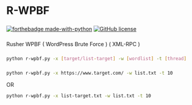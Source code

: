 # R-WPBF
###
[![forthebadge made-with-python](http://ForTheBadge.com/images/badges/made-with-python.svg)](https://www.python.org/) [![GitHub license](https://img.shields.io/github/license/Naereen/StrapDown.js.svg)](https://github.com/Naereen/StrapDown.js/blob/master/LICENSE)
###
Rusher WPBF ( WordPress Brute Force ) ( XML-RPC )
###
```bash
python r-wpbf.py -x [target/list-target] -w [wordlist] -t [thread]
```
###
```bash
python r-wpbf.py -x https://www.target.com/ -w list.txt -t 10
```
OR
```bash
python r-wpbf.py -x list-target.txt -w list.txt -t 10
```
